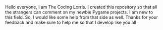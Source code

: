 Hello everyone, I am The Coding Lorris.
I created this repository so that all the strangers can comment on my newbie Pygame projects.
I am new to this field. So, I would like some help from that side as well.
Thanks for your feedback and make sure to help me so that I develop like you all
